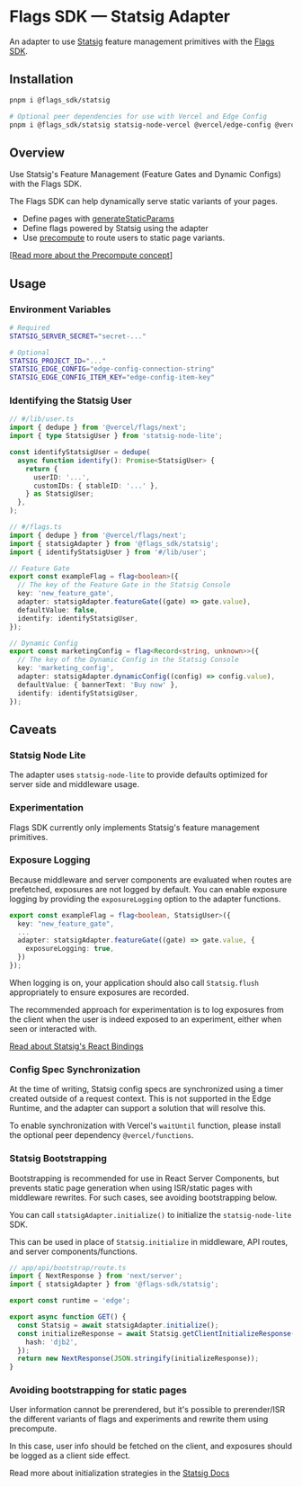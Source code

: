 # Flags SDK — Statsig Adapter

An adapter to use [Statsig](https://github.com/statsig/statsig-node-lite) feature management primitives with the [Flags SDK](https://flags-sdk.dev/).

## Installation

```bash
pnpm i @flags_sdk/statsig

# Optional peer dependencies for use with Vercel and Edge Config
pnpm i @flags_sdk/statsig statsig-node-vercel @vercel/edge-config @vercel/functions
```

## Overview

Use Statsig's Feature Management (Feature Gates and Dynamic Configs) with the Flags SDK.

The Flags SDK can help dynamically serve static variants of your pages.

- Define pages with [generateStaticParams](https://nextjs.org/docs/app/api-reference/functions/generate-static-params#all-paths-at-runtime)
- Define flags powered by Statsig using the adapter
- Use [precompute](https://flags-sdk.dev/concepts/precompute#export-flags-to-be-precomputed) to route users to static page variants.

[[Read more about the Precompute concept](https://flags-sdk.dev/concepts/precompute)]

## Usage

### Environment Variables

```bash
# Required
STATSIG_SERVER_SECRET="secret-..."

# Optional
STATSIG_PROJECT_ID="..."
STATSIG_EDGE_CONFIG="edge-config-connection-string"
STATSIG_EDGE_CONFIG_ITEM_KEY="edge-config-item-key"
```

### Identifying the Statsig User

```ts
// #/lib/user.ts
import { dedupe } from '@vercel/flags/next';
import { type StatsigUser } from 'statsig-node-lite';

const identifyStatsigUser = dedupe(
  async function identify(): Promise<StatsigUser> {
    return {
      userID: '...',
      customIDs: { stableID: '...' },
    } as StatsigUser;
  },
);
```

```ts
// #/flags.ts
import { dedupe } from '@vercel/flags/next';
import { statsigAdapter } from '@flags_sdk/statsig';
import { identifyStatsigUser } from '#/lib/user';

// Feature Gate
export const exampleFlag = flag<boolean>({
  // The key of the Feature Gate in the Statsig Console
  key: 'new_feature_gate',
  adapter: statsigAdapter.featureGate((gate) => gate.value),
  defaultValue: false,
  identify: identifyStatsigUser,
});

// Dynamic Config
export const marketingConfig = flag<Record<string, unknown>>({
  // The key of the Dynamic Config in the Statsig Console
  key: 'marketing_config',
  adapter: statsigAdapter.dynamicConfig((config) => config.value),
  defaultValue: { bannerText: 'Buy now' },
  identify: identifyStatsigUser,
});
```

## Caveats

### Statsig Node Lite

The adapter uses `statsig-node-lite` to provide defaults optimized for server side and middleware usage.

### Experimentation

Flags SDK currently only implements Statsig's feature management primitives.

### Exposure Logging

Because middleware and server components are evaluated when routes are prefetched, exposures are not logged by default. You can enable exposure logging by providing the `exposureLogging` option to the adapter functions.

```ts
export const exampleFlag = flag<boolean, StatsigUser>({
  key: "new_feature_gate",
  ...
  adapter: statsigAdapter.featureGate((gate) => gate.value, {
    exposureLogging: true,
  })
});
```

When logging is on, your application should also call `Statsig.flush` appropriately to ensure exposures are recorded.

The recommended approach for experimentation is to log exposures from the client when
the user is indeed exposed to an experiment, either when seen or interacted with.

[Read about Statsig's React Bindings](https://docs.statsig.com/client/javascript-sdk/react#basics-get-experiment)

### Config Spec Synchronization

At the time of writing, Statsig config specs are synchronized using a timer created outside of a request context. This is not supported in the Edge Runtime,
and the adapter can support a solution that will resolve this.

To enable synchronization with Vercel's `waitUntil` function, please install the optional peer dependency `@vercel/functions`.

### Statsig Bootstrapping

Bootstrapping is recommended for use in React Server Components, but prevents static page generation when using ISR/static pages with middleware rewrites. For such cases,
see avoiding bootstrapping below.

You can call `statsigAdapter.initialize()` to initialize the `statsig-node-lite` SDK.

This can be used in place of `Statsig.initialize` in middleware, API routes, and server components/functions.

```ts
// app/api/bootstrap/route.ts
import { NextResponse } from 'next/server';
import { statsigAdapter } from '@flags-sdk/statsig';

export const runtime = 'edge';

export async function GET() {
  const Statsig = await statsigAdapter.initialize();
  const initializeResponse = await Statsig.getClientInitializeResponse(user, {
    hash: 'djb2',
  });
  return new NextResponse(JSON.stringify(initializeResponse));
}
```

### Avoiding bootstrapping for static pages

User information cannot be prerendered, but it's possible to prerender/ISR the
different variants of flags and experiments and rewrite them using precompute.

In this case, user info should be fetched on the client, and exposures should
be logged as a client side effect.

Read more about initialization strategies in the [Statsig Docs](https://docs.statsig.com/client/javascript-sdk/init-strategies)
